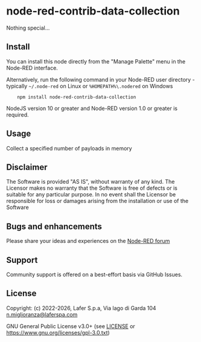 # node-red-contrib-data-collection

Nothing special...

## Install

You can install this node directly from the "Manage Palette" menu in the Node-RED interface.

Alternatively, run the following command in your Node-RED user directory - typically `~/.node-red` on Linux or `%HOMEPATH%\.nodered` on Windows

        npm install node-red-contrib-data-collection

NodeJS version 10 or greater and Node-RED version 1.0 or greater is required.


## Usage

Collect a specified number of payloads in memory

## Disclaimer

The Software is provided "AS IS", without warranty of any kind. The Licensor makes no warranty that the Software is free of defects or is suitable for any particular purpose. In no event shall the Licensor be responsible for loss or damages arising from the installation or use of the Software


## Bugs and enhancements

Please share your ideas and experiences on the [Node-RED forum](https://discourse.nodered.org/)

## Support

Community support is offered on a best-effort basis via GitHub Issues.

## License
Copyright: (c) 2022-2026, Lafer S.p.a, Via lago di Garda 104 <n.miglioranza@laferspa.com>

GNU General Public License v3.0+ (see [LICENSE](LICENSE) or https://www.gnu.org/licenses/gpl-3.0.txt)

